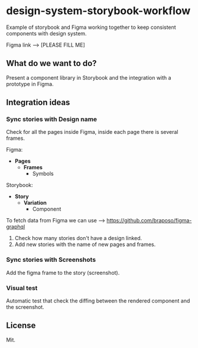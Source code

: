 # design-system-storybook-workflow

Example of storybook and Figma working together to keep consistent components with design system.

Figma link --> [PLEASE FILL ME]

## What do we want to do?

Present a component library in Storybook and the integration with a prototype in Figma.

## Integration ideas

### Sync stories with Design name

Check for all the pages inside Figma, inside each page there is several frames.

Figma:

- **Pages**
  - **Frames**
    - Symbols

Storybook:

- **Story**
  - **Variation**
    - Component

To fetch data from Figma we can use --> https://github.com/braposo/figma-graphql

1. Check how many stories don't have a design linked.
2. Add new stories with the name of new pages and frames.

### Sync stories with Screenshots

Add the figma frame to the story (screenshot).

### Visual test

Automatic test that check the diffing between the rendered component and the screenshot.

## License

Mit.
